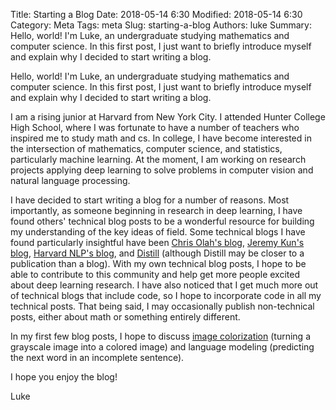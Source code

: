 Title: Starting a Blog
Date: 2018-05-14 6:30
Modified: 2018-05-14 6:30
Category: Meta
Tags: meta
Slug: starting-a-blog
Authors: luke
Summary: Hello, world! I'm Luke, an undergraduate studying mathematics and computer science. In this first post, I just want to briefly introduce myself and explain why I decided to start writing a blog.


Hello, world! I'm Luke, an undergraduate studying mathematics and computer science. In this first post, I just want to briefly introduce myself and explain why I decided to start writing a blog.

I am a rising junior at Harvard from New York City. I attended Hunter College High School, where I was fortunate to have a number of teachers who inspired me to study math and cs. In college, I have become interested in the intersection of mathematics, computer science, and statistics, particularly machine learning. At the moment, I am working on research projects applying deep learning to solve problems in computer vision and natural language processing.

I have decided to start writing a blog for a number of reasons. Most importantly, as someone beginning in research in deep learning, I have found others' technical blog posts to be a wonderful resource for building my understanding of the key ideas of field. Some technical blogs I have found particularly insightful have been [Chris Olah's blog](http://colah.github.io), [Jeremy Kun's blog](https://jeremykun.com/), [Harvard NLP's blog](http://nlp.seas.harvard.edu/2018/04/03/attention.html), and [Distill](https://distill.pub/) (although Distill may be closer to a publication than a blog). With my own technical blog posts, I hope to be able to contribute to this community and help get more people excited about deep learning research. I have also noticed that I get much more out of technical blogs that include code, so I hope to incorporate code in all my technical posts. That being said, I may occasionally publish non-technical posts, either about math or something entirely different.

In my first few blog posts, I hope to discuss [image colorization](/image-colorization.html) (turning a grayscale image into a colored image) and language modeling (predicting the next word in an incomplete sentence). 

I hope you enjoy the blog!  

Luke 

